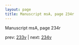 ```yaml
---
layout: page
title: Manuscript msA, page 234r
---
```


Manuscript msA, page 234r

prev:  [233v](../233v) | next:  [234v](../234v)
